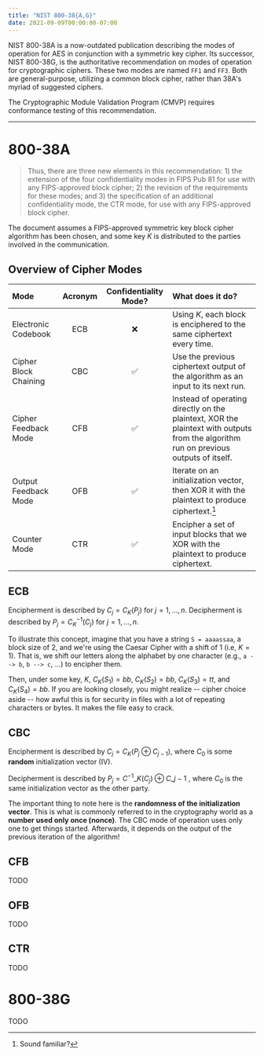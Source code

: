 ```yaml
---
title: "NIST 800-38{A,G}"
date: 2021-09-09T00:00:00-07:00
---
```


NIST 800-38A is a now-outdated publication describing the modes of operation for AES in conjunction with a symmetric key cipher. Its successor, NIST 800-38G, is the authoritative recommendation on modes of operation for cryptographic ciphers. These two modes are named `FF1` and `FF3`. Both are general-purpose, utilizing a common block cipher, rather than 38A's myriad of suggested ciphers.

The Cryptographic Module Validation Program (CMVP) requires conformance testing of this recommendation.

***

# 800-38A

> Thus, there are three new elements in this recommendation: 1) the extension of the four confidentiality modes in FIPS Pub 81 for use with any FIPS-approved block cipher; 2) the revision of the requirements for these modes; and 3) the specification of an additional confidentiality mode, the CTR mode, for use with any FIPS-approved block cipher.

The document assumes a FIPS-approved symmetric key block cipher algorithm has been chosen, and some key $K$ is distributed to the parties involved in the communication.

## Overview of Cipher Modes

Mode | Acronym | Confidentiality Mode? | What does it do?
:-|:-:|:-:|:-
Electronic Codebook | ECB | ❌ | Using $K$, each block is enciphered to the same ciphertext every time.
Cipher Block Chaining | CBC | ✅ | Use the previous ciphertext output of the algorithm as an input to its next run.
Cipher Feedback Mode | CFB | ✅ | Instead of operating directly on the plaintext, XOR the plaintext with outputs from the algorithm run on previous outputs of itself.
Output Feedback Mode | OFB | ✅ | Iterate on an initialization vector, then XOR it with the plaintext to produce ciphertext.[^1]
Counter Mode | CTR | ✅ | Encipher a set of input blocks that we XOR with the plaintext to produce ciphertext.

## ECB

Encipherment is described by $C_j = C_K(P_j)$ for $j = 1, \dots, n$. Decipherment is described by $P_j = C^{-1}_K(C_j)$ for $j = 1, \dots, n$.

To illustrate this concept, imagine that you have a string `S = aaaassaa`, a block size of 2, and we're using the Caesar Cipher with a shift of 1 (i.e, $K = 1$). That is, we shift our letters along the alphabet by one character (e.g., `a --> b`, `b --> c`, ...) to encipher them.

Then, under some key, $K$, $C_K(S_1) = bb$, $C_K(S_2) = bb$, $C_K(S_3) = tt$, and $C_K(S_4) = bb$. If you are looking closely, you might realize -- cipher choice aside -- how awful this is for security in files with a lot of repeating characters or bytes. It makes the file easy to crack.

## CBC

Encipherment is described by $C_j = C_K(P_j \oplus C_{j-1})$, where $C_0$ is some **random** initialization vector (IV).

Decipherment is described by $P_j = C^{-1}\_K(C_j) \oplus C\_{j-1}$ , where $C_0$ is the same initialization vector as the other party.

The important thing to note here is the **randomness of the initialization vector**. This is what is commonly referred to in the cryptography world as a **number used only once (nonce)**. The CBC mode of operation uses only one to get things started. Afterwards, it depends on the output of the previous iteration of the algorithm!

## CFB

TODO

## OFB

TODO

## CTR

TODO

# 800-38G

TODO

[^1]: Sound familiar? 
